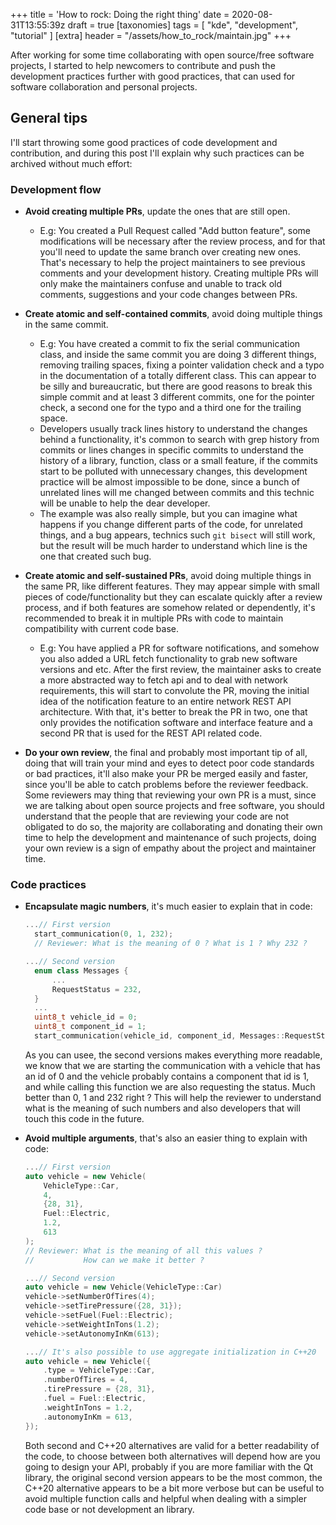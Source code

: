 +++
title = 'How to rock: Doing the right thing'
date = 2020-08-31T13:55:39z
draft = true
[taxonomies]
tags = [ "kde", "development", "tutorial" ]
[extra]
header = "/assets/how_to_rock/maintain.jpg"
+++

After working for some time collaborating with open source/free software projects, I started to help newcomers to contribute and push the development practices further with good practices, that can used for software collaboration and personal projects.


<!-- more -->

## General tips

I'll start throwing some good practices of code development and contribution, and during this post I'll explain why such practices can be archived without much effort:

### Development flow

- **Avoid creating multiple PRs**, update the ones that are still open.
  - E.g: You created a Pull Request called "Add button feature", some modifications will be necessary after the review process, and for that you'll need to update the same branch over creating new ones. That's necessary to help the project maintainers to see previous comments and your development history. Creating multiple PRs will only make the maintainers confuse and unable to track old comments, suggestions and your code changes between PRs.

- **Create atomic and self-contained commits**, avoid doing multiple things in the same commit.
  - E.g: You have created a commit to fix the serial communication class, and inside the same commit you are doing 3 different things, removing trailing spaces, fixing a pointer validation check and a typo in the documentation of a totally different class. This can appear to be silly and bureaucratic, but there are good reasons to break this simple commit and at least 3 different commits, one for the pointer check, a second one for the typo and a third one for the trailing space.
  - Developers usually track lines history to understand the changes behind a functionality, it's common to search with grep history from commits or lines changes in specific commits to understand the history of a library, function, class or a small feature, if the commits start to be polluted with unnecessary changes, this development practice will be almost impossible to be done, since a bunch of unrelated lines will me changed between commits and this technic will be unable to help the dear developer.
  - The example was also really simple, but you can imagine what happens if you change different parts of the code, for unrelated things, and a bug appears, technics such `git bisect` will still work, but the result will be much harder to understand which line is the one that created such bug.

- **Create atomic and self-sustained PRs**, avoid doing multiple things in the same PR, like different features. They may appear simple with small pieces of code/functionality but they can escalate quickly after a review process, and if both features are somehow related or dependently, it's recommended to break it in multiple PRs with code to maintain compatibility with current code base.
  - E.g: You have applied a PR for software notifications, and somehow you also added a URL fetch functionality to grab new software versions and etc. After the first review, the maintainer asks to create a more abstracted way to fetch api and to deal with network requirements, this will start to convolute the PR, moving the initial idea of the notification feature to an entire network REST API architecture. With that, it's better to break the PR in two, one that only provides the notification software and interface feature and a second PR that is used for the REST API related code.

- **Do your own review**, the final and probably most important tip of all, doing that will train your mind and eyes to detect poor code standards or bad practices, it'll also make your PR be merged easily and faster, since you'll be able to catch problems before the reviewer feedback. Some reviewers may thing that reviewing your own PR is a must, since we are talking about open source projects and free software, you should understand that the people that are reviewing your code are not obligated to do so, the majority are collaborating and donating their own time to help the development and maintenance of such projects, doing your own review is a sign of empathy about the project and maintainer time.

### Code practices

- **Encapsulate magic numbers**, it's much easier to explain that in code:
  ```cpp
  ...// First version
    start_communication(0, 1, 232);
    // Reviewer: What is the meaning of 0 ? What is 1 ? Why 232 ?

  ...// Second version
    enum class Messages {
        ...
        RequestStatus = 232,
    }
    ...
    uint8_t vehicle_id = 0;
    uint8_t component_id = 1;
    start_communication(vehicle_id, component_id, Messages::RequestStatus);
  ```
  As you can usee, the second versions makes everything more readable, we know that we are starting the communication with a vehicle that has an id of 0 and the vehicle probably contains a component that id is 1, and while calling this function we are also requesting the status. Much better than 0, 1 and 232 right ?
  This will help the reviewer to understand what is the meaning of such numbers and also developers that will touch this code in the future.

- **Avoid multiple arguments**, that's also an easier thing to explain with code:
    ```cpp
    ...// First version
    auto vehicle = new Vehicle(
        VehicleType::Car,
        4,
        {28, 31},
        Fuel::Electric,
        1.2,
        613
    );
    // Reviewer: What is the meaning of all this values ?
    //           How can we make it better ?

    ...// Second version
    auto vehicle = new Vehicle(VehicleType::Car)
    vehicle->setNumberOfTires(4);
    vehicle->setTirePressure({28, 31});
    vehicle->setFuel(Fuel::Electric);
    vehicle->setWeightInTons(1.2);
    vehicle->setAutonomyInKm(613);

    ...// It's also possible to use aggregate initialization in C++20
    auto vehicle = new Vehicle({
        .type = VehicleType::Car,
        .numberOfTires = 4,
        .tirePressure = {28, 31},
        .fuel = Fuel::Electric,
        .weightInTons = 1.2,
        .autonomyInKm = 613,
    });
    ```

    Both second and C++20 alternatives are valid for a better readability of the code, to choose between both alternatives will depend how are you going to design your API, probably if you are more familiar with the Qt library, the original second version appears to be the most common, the C++20 alternative appears to be a bit more verbose but can be useful to avoid multiple function calls and helpful when dealing with a simpler code base or not development an library.


<!--
```js
import QtQuick 2.7
import QtQuick.Controls 2.3

Rectangle {
    color: "red"
    anchors.fill: parent

    Text {
        text: "POTATO"
        font.pixelSize: 50
        color: "white"
        anchors.centerIn: parent
        RotationAnimator on rotation {
            running: true
            loops: Animation.Infinite
            from: 0
            to: 360
            duration: 1500
        }
    }
}
```

<iframe style="border-style: none;" height="200" id="frame" src="/assets/qmlonline_everywhere/frame.html" onload="frameLoaded();"></iframe>
<script>
  function frameLoaded() {
    const frame = document.getElementById("frame").contentWindow;
    frame.registerCall({
      posInit: function() {
        frame.setCode(
"import QtQuick 2.7; \
import QtQuick.Controls 2.3; \
Rectangle { \
    color: 'red'; \
    anchors.fill: parent; \
    Text { \
        text: 'Potato'; \
        font.pixelSize: 50; \
        color: 'white'; \
        anchors.centerIn: parent; \
        RotationAnimator on rotation { \
            running: true; \
            loops: Animation.Infinite; \
            from: 0; \
            to: 360; \
            duration: 1500; \
        } \
    } \
}"
        )
      },
    })
  }
</script>
-->

<!--
# How to have a beauty flow

<img src="/assets/how_to_rock/the_art_of_beauty.jpg" width="600">

<figcaption>"The Art of Beauty" by cogdogblog is licensed under CC BY 2.0</figcaption>

Git is awesome, git rocks, git is like a super advanced car, but if you don't read the manual, you'll never know the features!

The idea behind this section is to point some important things that I learned in the pass years while reading some great books, such as: [Mastering Git](https://isbnsearch.org/isbn/9781783553754) and [Pro Git(it's free!)](https://git-scm.com/book/en/v2).

## Tig

<div class="quote">"what's the use of having access to everything, if you can't visualize it."</div><br>

Git is really great, but what matters a great tool if the user interface is not as polished as we desire to be. **`Tig`** is one of the greatest tools to be used with Git, is the UI that mostly programmers are missing to visualize and understand what is going on in the git history. If you didn't know about it, install and use it now.

![image](/assets/how_to_rock/tig_all.png)

`Tig` can also allow a bunch of useful commands, such as `log`, `show`, `status`, `reflog`, `blame`, `grep`, `refs`, `stash` and others, we are going to talk about some of these later.

## Reflog

`git reflog` is one of the most important commands, when I saw its power for the first time it was like an epiphany, all commands and actions that I did in the entire history of my project was there, I could just checkout and see the history of my development tree in any moment, before or during a rebase, the history of a branch before a terrible idea in the code, everything is possible to recover or to start from a previous point, if have done any git command and the code is commited, you'll not loose it.

For an awesome experience, I recommend to use `tig` with `reflog` (`tig reflog`) to see a user-friendly history of `reflog`.

![image](/assets/how_to_rock/reflog.png)

<figcaption>checkout, rebase, reset, cherry-pick, the history is all there and you can checkout in any hash!</figcaption>

## Git add --patch / git add -p

![image](/assets/how_to_rock/add_p.png)
<figcaption style="margin-top: -2em">Add only what you really need</figcaption>

`git add -p` is a great command, as a good practice,
-->
